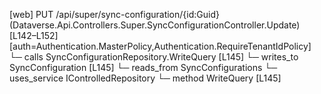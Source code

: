 [web] PUT /api/super/sync-configuration/{id:Guid}  (Dataverse.Api.Controllers.Super.SyncConfigurationController.Update)  [L142–L152] [auth=Authentication.MasterPolicy,Authentication.RequireTenantIdPolicy]
  └─ calls SyncConfigurationRepository.WriteQuery [L145]
  └─ writes_to SyncConfiguration [L145]
    └─ reads_from SyncConfigurations
  └─ uses_service IControlledRepository<SyncConfiguration>
    └─ method WriteQuery [L145]

